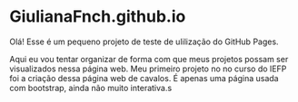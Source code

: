 # GiulianaFnch.github.io
Olá! Esse é um pequeno projeto de teste de ulilização do GitHub Pages.

Aqui eu vou tentar organizar de forma com que meus projetos possam ser visualizados nessa página web. Meu primeiro projeto no no curso do IEFP foi a criação dessa página web de cavalos. É apenas uma página usada com bootstrap, ainda não muito interativa.s
